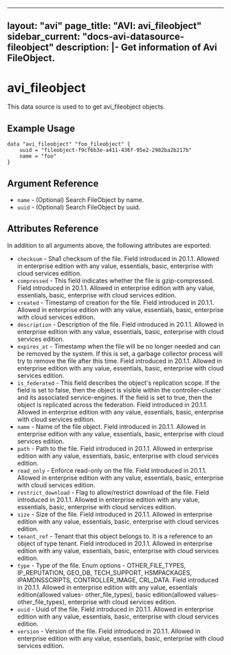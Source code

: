 <!--
    Copyright 2021 VMware, Inc.
    SPDX-License-Identifier: Mozilla Public License 2.0
-->
---
layout: "avi"
page_title: "AVI: avi_fileobject"
sidebar_current: "docs-avi-datasource-fileobject"
description: |-
  Get information of Avi FileObject.
---

# avi_fileobject

This data source is used to to get avi_fileobject objects.

## Example Usage

```hcl
data "avi_fileobject" "foo_fileobject" {
    uuid = "fileobject-f9cf6b3e-a411-436f-95e2-2982ba2b217b"
    name = "foo"
}
```

## Argument Reference

* `name` - (Optional) Search FileObject by name.
* `uuid` - (Optional) Search FileObject by uuid.

## Attributes Reference

In addition to all arguments above, the following attributes are exported:

* `checksum` - Sha1 checksum of the file. Field introduced in 20.1.1. Allowed in enterprise edition with any value, essentials, basic, enterprise with cloud services edition.
* `compressed` - This field indicates whether the file is gzip-compressed. Field introduced in 20.1.1. Allowed in enterprise edition with any value, essentials, basic, enterprise with cloud services edition.
* `created` - Timestamp of creation for the file. Field introduced in 20.1.1. Allowed in enterprise edition with any value, essentials, basic, enterprise with cloud services edition.
* `description` - Description of the file. Field introduced in 20.1.1. Allowed in enterprise edition with any value, essentials, basic, enterprise with cloud services edition.
* `expires_at` - Timestamp when the file will be no longer needed and can be removed by the system. If this is set, a garbage collector process will try to remove the file after this time. Field introduced in 20.1.1. Allowed in enterprise edition with any value, essentials, basic, enterprise with cloud services edition.
* `is_federated` - This field describes the object's replication scope. If the field is set to false, then the object is visible within the controller-cluster and its associated service-engines. If the field is set to true, then the object is replicated across the federation. Field introduced in 20.1.1. Allowed in enterprise edition with any value, essentials, basic, enterprise with cloud services edition.
* `name` - Name of the file object. Field introduced in 20.1.1. Allowed in enterprise edition with any value, essentials, basic, enterprise with cloud services edition.
* `path` - Path to the file. Field introduced in 20.1.1. Allowed in enterprise edition with any value, essentials, basic, enterprise with cloud services edition.
* `read_only` - Enforce read-only on the file. Field introduced in 20.1.1. Allowed in enterprise edition with any value, essentials, basic, enterprise with cloud services edition.
* `restrict_download` - Flag to allow/restrict download of the file. Field introduced in 20.1.1. Allowed in enterprise edition with any value, essentials, basic, enterprise with cloud services edition.
* `size` - Size of the file. Field introduced in 20.1.1. Allowed in enterprise edition with any value, essentials, basic, enterprise with cloud services edition.
* `tenant_ref` - Tenant that this object belongs to. It is a reference to an object of type tenant. Field introduced in 20.1.1. Allowed in enterprise edition with any value, essentials, basic, enterprise with cloud services edition.
* `type` - Type of the file. Enum options - OTHER_FILE_TYPES, IP_REPUTATION, GEO_DB, TECH_SUPPORT, HSMPACKAGES, IPAMDNSSCRIPTS, CONTROLLER_IMAGE, CRL_DATA. Field introduced in 20.1.1. Allowed in enterprise edition with any value, essentials edition(allowed values- other_file_types), basic edition(allowed values- other_file_types), enterprise with cloud services edition.
* `uuid` - Uuid of the file. Field introduced in 20.1.1. Allowed in enterprise edition with any value, essentials, basic, enterprise with cloud services edition.
* `version` - Version of the file. Field introduced in 20.1.1. Allowed in enterprise edition with any value, essentials, basic, enterprise with cloud services edition.

